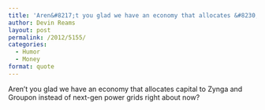 ```yaml
---
title: 'Aren&#8217;t you glad we have an economy that allocates &#8230;'
author: Devin Reams
layout: post
permalink: /2012/5155/
categories:
  - Humor
  - Money
format: quote
---
```

Aren&#8217;t you glad we have an economy that allocates capital to Zynga and Groupon instead of next-gen power grids right about now?